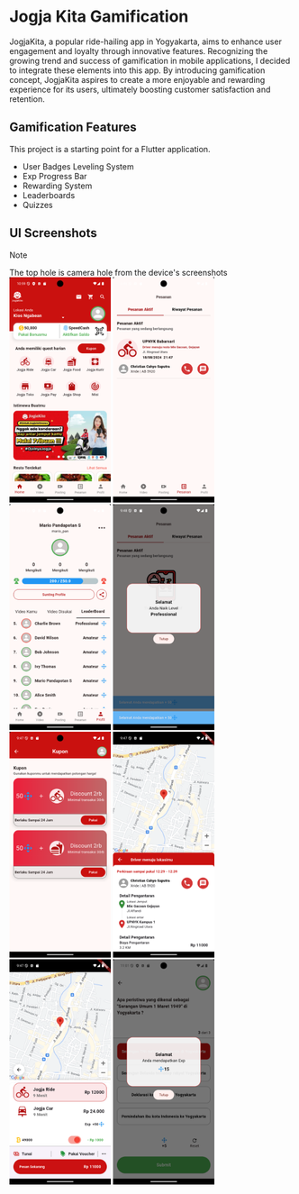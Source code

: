 # Jogja Kita Gamification

 JogjaKita, a popular ride-hailing app in Yogyakarta, aims to enhance user engagement and loyalty through innovative features. Recognizing the
 growing trend and success of gamification in mobile applications, I decided to integrate these elements into this app. By introducing gamification
 concept, JogjaKita aspires to create a more enjoyable and rewarding experience for its users, ultimately boosting customer satisfaction and retention.

## Gamification Features

This project is a starting point for a Flutter application.

* User Badges Leveling System
* Exp Progress Bar
* Rewarding System
* Leaderboards
* Quizzes
  
## UI Screenshots
> [!NOTE]
> The top hole is camera hole from the device's screenshots
<img src="UI Screenshots/Home Page.png" width=180> <img src="UI Screenshots/History Order.png" width=180> <img src="UI Screenshots/Leader Board.png" width=180> 
<img src="UI Screenshots/Achieve Next Badge.png" width=180> <img src="UI Screenshots/Coupon.png" width=180> <img src="UI Screenshots/Detail Order.png" width=180> 
<img src="UI Screenshots/Order 1.png" width=180> <img src="UI Screenshots/Quiz.png" width=180> 




